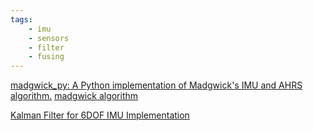 ```yaml
---
tags:
    - imu
    - sensors
    - filter
    - fusing
---
```


[madgwick_py: A Python implementation of Madgwick's IMU and AHRS algorithm.](https://github.com/morgil/madgwick_py?tab=readme-ov-file)
[madgwick algorithm](https://x-io.co.uk/open-source-imu-and-ahrs-algorithms/)

[Kalman Filter for 6DOF IMU Implementation](https://www.youtube.com/watch?v=Os6V1lnUPZo)